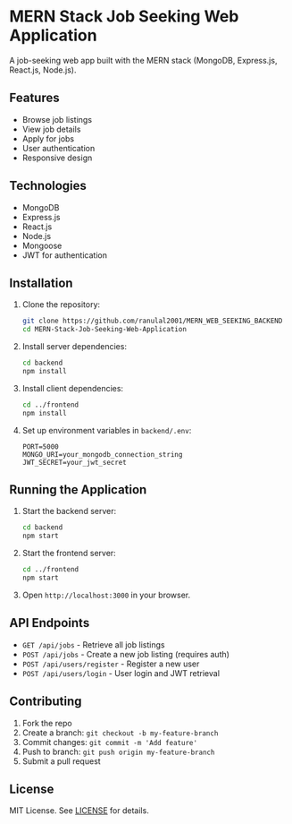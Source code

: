 # MERN Stack Job Seeking Web Application

A job-seeking web app built with the MERN stack (MongoDB, Express.js, React.js, Node.js).

## Features

- Browse job listings
- View job details
- Apply for jobs
- User authentication
- Responsive design

## Technologies

- MongoDB
- Express.js
- React.js
- Node.js
- Mongoose
- JWT for authentication

## Installation

1. Clone the repository:

    ```bash
    git clone https://github.com/ranulal2001/MERN_WEB_SEEKING_BACKEND
    cd MERN-Stack-Job-Seeking-Web-Application
    ```

2. Install server dependencies:

    ```bash
    cd backend
    npm install
    ```

3. Install client dependencies:

    ```bash
    cd ../frontend
    npm install
    ```

4. Set up environment variables in `backend/.env`:

    ```env
    PORT=5000
    MONGO_URI=your_mongodb_connection_string
    JWT_SECRET=your_jwt_secret
    ```

## Running the Application

1. Start the backend server:

    ```bash
    cd backend
    npm start
    ```

2. Start the frontend server:

    ```bash
    cd ../frontend
    npm start
    ```

3. Open `http://localhost:3000` in your browser.

## API Endpoints

- `GET /api/jobs` - Retrieve all job listings
- `POST /api/jobs` - Create a new job listing (requires auth)
- `POST /api/users/register` - Register a new user
- `POST /api/users/login` - User login and JWT retrieval

## Contributing

1. Fork the repo
2. Create a branch: `git checkout -b my-feature-branch`
3. Commit changes: `git commit -m 'Add feature'`
4. Push to branch: `git push origin my-feature-branch`
5. Submit a pull request

## License

MIT License. See [LICENSE](LICENSE) for details.
